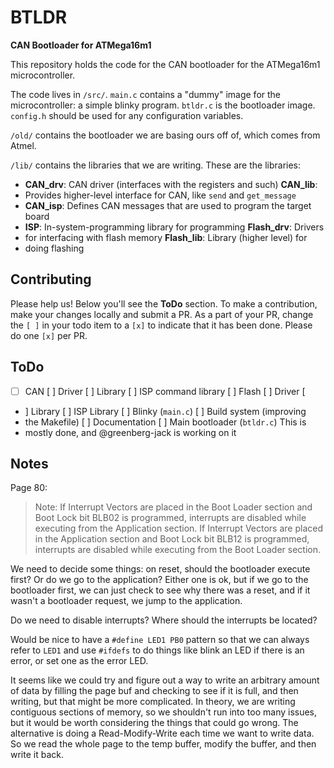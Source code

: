 # BTLDR

**CAN Bootloader for ATMega16m1**

This repository holds the code for the CAN bootloader for the ATMega16m1
microcontroller.

The code lives in `/src/`.  `main.c` contains a "dummy" image for the
microcontroller: a simple blinky program.  `btldr.c` is the bootloader image.
`config.h` should be used for any configuration variables.

`/old/` contains the bootloader we are basing ours off of, which comes from
Atmel.

`/lib/` contains the libraries that we are writing. These are the libraries:

* __CAN_drv__: CAN driver (interfaces with the registers and such) __CAN_lib__:
* Provides higher-level interface for CAN, like `send` and `get_message`
* __CAN_isp__: Defines CAN messages that are used to program the target board
* __ISP__: In-system-programming library for programming __Flash_drv__: Drivers
* for interfacing with flash memory __Flash_lib__: Library (higher level) for
* doing flashing

## Contributing

Please help us!  Below you'll see the __ToDo__ section.  To make a
contribution, make your changes locally and submit a PR.  As a part of your PR,
change the `[ ]` in your todo item to a `[x]` to indicate that it has been
done.  Please do one `[x]` per PR.

## ToDo

- [ ] CAN [ ] Driver [ ] Library [ ] ISP command library [ ] Flash [ ] Driver [
- ] Library [ ] ISP Library [ ] Blinky (`main.c`) [ ] Build system (improving
- the Makefile) [ ] Documentation [ ] Main bootloader (`btldr.c`) This is
- mostly done, and @greenberg-jack is working on it

## Notes

Page 80:

> Note: If Interrupt Vectors are placed in the Boot Loader section and Boot
> Lock bit BLB02 is programmed, interrupts are disabled while executing from
> the Application section. If Interrupt Vectors are placed in the Application
> section and Boot Lock bit BLB12 is programmed, interrupts are disabled while
> executing from the Boot Loader section.

We need to decide some things: on reset, should the bootloader execute first?
Or do we go to the application? Either one is ok, but if we go to the
bootloader first, we can just check to see why there was a reset, and if it
wasn't a bootloader request, we jump to the application.

Do we need to disable interrupts? Where should the interrupts be located?

Would be nice to have a `#define LED1 PB0` pattern so that we can always refer
to `LED1` and use `#ifdefs` to do things like blink an LED if there is an
error, or set one as the error LED.

It seems like we could try and figure out a way to write an arbitrary amount of
data by filling the page buf and checking to see if it is full, and then
writing, but that might be more complicated. In theory, we are writing
contiguous sections of memory, so we shouldn't run into too many issues, but it
would be worth considering the things that could go wrong. The alternative is
doing a Read-Modify-Write each time we want to write data. So we read the whole
page to the temp buffer, modify the buffer, and then write it back.
